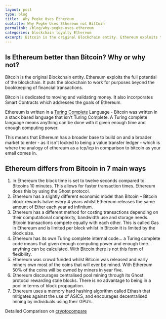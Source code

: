 ```yaml
---
layout: post
type: blog
title:  Why Pegke Uses Ethereum
subtitle: Why Pegke Uses Ethereum not BitCoin
permalink: /blog/why-pegke-uses-ethereum
categories: blockchain loyalty Ethereum
excerpt: Bitcoin is the original Blockchain entity. Ethereum exploits the full potential of the blockchain. Ethereum has its own Turing complete internal code.
---
```


## Is Ethereum better than Bitcoin? Why or why not?

Bitcoin is the original Blockchain entity. Ethereum exploits the full potential of the blockchain. It puts the blockchain to work for purposes beyond the bookkeeping of financial transactions.

Bitcoin is dedicated to moving and validating money. It also incorporates Smart Contracts which addresses the goals of Ethereum.

Ethereum is written in a [Turing Complete](https://en.wikipedia.org/wiki/Turing_completeness) Language - Bitcoin was written in a stack based language that isn't Turing Complete. A Turing complete language means anything can be done with it given enough time and enough computing power.

This means that Ethereum has a broader base to build on and a broader market to enter - as it isn't locked to being a value transfer ledger - which is where the analogy of ethereum as a tcp/icp in comparison to bitcoin as your email comes in.

## Ethereum differs from Bitcoin in 7 main ways

 1. In Ethereum the block time is set to twelve seconds compared to Bitcoins 10 minutes. This allows for faster transaction times. Ethereum does this by using the Ghost protocol.
 2. Ethereum has a slightly different economic model than Bitcoin – Bitcoin block rewards halve every 4 years whilst Ethereum releases the same amount of Ether each year ad infinitum.
 3. Ethereum has a different method for costing transactions depending on their computational complexity, bandwidth use and storage needs. Bitcoin transactions compete equally with each other. This is called Gas in Ethereum and is limited per block whilst in Bitcoin it is limited by the block size.
 4. Ethereum has its own Turing complete internal code... a Turing complete code means that given enough computing power and enough time... anything can be calculated. With Bitcoin there is not this form of flexibility.
 5. Ethereum was crowd funded whilst Bitcoin was released and early miners own most of the coins that will ever be mined. With Ethereum 50% of the coins will be owned by miners in year five.
 6. Ethereum discourages centralised pool mining through its Ghost protocol rewarding stale blocks. There is no advantage to being in a pool in terms of block propagation.
 7. Ethereum uses a memory hard hashing algorithm called Ethash that mitigates against the use of ASICS, and encourages decentralised mining by individuals using their GPU’s.

Detailed Comparison on  [cryptocompare](https://www.cryptocompare.com/coins/btc/overview)
